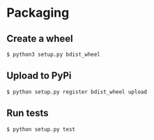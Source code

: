 Packaging
=========


Create a wheel
--------------
```
$ python3 setup.py bdist_wheel
```

Upload to PyPi
--------------
```
$ python setup.py register bdist_wheel upload 
```

Run tests
---------
```
$ python setup.py test
```
